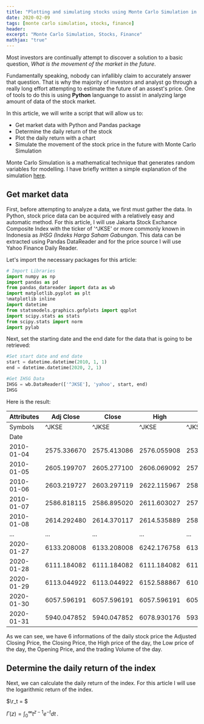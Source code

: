 ```yaml
---
title: "Plotting and simulating stocks using Monte Carlo Simulation in Python"
date: 2020-02-09
tags: [monte carlo simulation, stocks, finance]
header:
excerpt: "Monte Carlo Simulation, Stocks, Finance"
mathjax: "true"
---
```


Most investors are continually attempt to discover a solution to a basic question, _What is the movement of the market in the future_.

Fundamentally speaking, nobody can infallibly claim to accurately answer that question. That is why the majority of investors and analyst go through a really long effort attempting to estimate the future of an assest's price. One of tools to do this is using **Python** languange to assist in analyzing large amount of data of the stock market.

In this article, we will write a script that will allow us to:

 - Get market data with Python and Pandas package
 - Determine the daily return of the stock
 - Plot the daily return with a chart
 - Simulate the movement of the stock price in the future with Monte Carlo Simulation
 
Monte Carlo Simulation is a mathematical technique that generates random variables for modelling. I have briefly written a simple explanation of the simulation [here](https://creixotradeos.github.io/Random-walk-monte-carlo-python/).

## Get market data

First, before attempting to analyze a data, we first must gather the data. In Python, stock price data can be acquired with a relatively easy and automatic method.  For this article, I will use Jakarta Stock Exchance Composite Index with the ticker of '^JKSE' or more commonly known in Indonesia as _IHSG (Indeks Harga Saham Gabungan_. This data can be extracted using Pandas DataReader and for the price source I will use Yahoo Finance Daily Reader.

Let's import the necessary packages for this article:
```python
# Import Libraries
import numpy as np
import pandas as pd
from pandas_datareader import data as wb
import matplotlib.pyplot as plt
%matplotlib inline
import datetime
from statsmodels.graphics.gofplots import qqplot
import scipy.stats as stats
from scipy.stats import norm
import pylab
```

Next, set the starting date and the end date for the data that is going to be retrieved:
```python
#Set start date and end date
start = datetime.datetime(2010, 1, 1)
end = datetime.datetime(2020, 2, 1)
```
```python
#Get IHSG Data
IHSG = wb.DataReader(['^JKSE'], 'yahoo', start, end)
IHSG
```

Here is the result:

| Attributes | Adj Close   | Close       | High        | Low         | Open        | Volume     |
|------------|-------------|-------------|-------------|-------------|-------------|------------|
| Symbols    | ^JKSE       | ^JKSE       | ^JKSE       | ^JKSE       | ^JKSE       | ^JKSE      |
| Date       |             |             |             |             |             |            |
| 2010-01-04 | 2575.336670 | 2575.413086 | 2576.055908 | 2532.895996 | 2533.947998 | 18339300.0 |
| 2010-01-05 | 2605.199707 | 2605.277100 | 2606.069092 | 2575.616943 | 2575.616943 | 57043800.0 |
| 2010-01-06 | 2603.219727 | 2603.297119 | 2622.115967 | 2587.709961 | 2605.480957 | 51569100.0 |
| 2010-01-07 | 2586.818115 | 2586.895020 | 2611.603027 | 2570.272949 | 2603.500977 | 45510800.0 |
| 2010-01-08 | 2614.292480 | 2614.370117 | 2614.535889 | 2583.846924 | 2586.792969 | 73723500.0 |
| ...        | ...         | ...         | ...         | ...         | ...         | ...        |
| 2020-01-27 | 6133.208008 | 6133.208008 | 6242.176758 | 6130.928223 | 6240.817871 | 43723000.0 |
| 2020-01-28 | 6111.184082 | 6111.184082 | 6111.184082 | 6111.184082 | 6111.184082 | 0.0        |
| 2020-01-29 | 6113.044922 | 6113.044922 | 6152.588867 | 6102.795898 | 6123.095215 | 34605300.0 |
| 2020-01-30 | 6057.596191 | 6057.596191 | 6057.596191 | 6057.596191 | 6057.596191 | 0.0        |
| 2020-01-31 | 5940.047852 | 5940.047852 | 6078.930176 | 5937.021973 | 6076.458984 | 41508700.0 |

As we can see, we have 6 informations of the daily stock price the Adjusted Closing Price, the Closing Price, the High price of the day, the Low price of the day, the Opening Price, and the trading Volume of the day.

## Determine the daily return of the index

Next, we can calculate the daily return of the index. For this article I will use the logarithmic return of the index. 

$\r_t =  $

$\Gamma(z) = \int_0^\infty t^{z-1}e^{-t}dt\,.$
<!--stackedit_data:
eyJoaXN0b3J5IjpbLTgxNDQwNDE5NywxODM3NjM1MTA0XX0=
-->